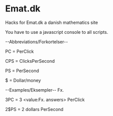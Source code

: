 # Emat.dk
Hacks for Emat.dk a danish mathematics site

You have to use a javascript console to all scripts.

--Abbreviations/Forkortelser--

PC = PerClick

CPS = ClicksPerSecond

PS = PerSecond

$ = Dollar/money

--Examples/Eksempler--
Fx. 

3PC = 3 <value:Fx. answers> PerClick

2$PS = 2 dollars PerSecond


